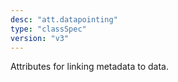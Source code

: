 ```yaml
---
desc: "att.datapointing"
type: "classSpec"
version: "v3"
---
```


Attributes for linking metadata to data.